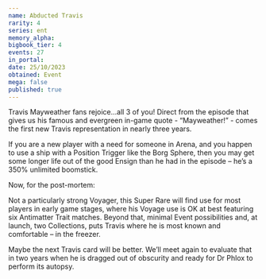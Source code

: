 ```yaml
---
name: Abducted Travis
rarity: 4
series: ent
memory_alpha:
bigbook_tier: 4
events: 27
in_portal:
date: 25/10/2023
obtained: Event
mega: false
published: true
---
```


Travis Mayweather fans rejoice...all 3 of you! Direct from the episode that gives us his famous and evergreen in-game quote - “Mayweather!” - comes the first new Travis representation in nearly three years.

If you are a new player with a need for someone in Arena, and you happen to use a ship with a Position Trigger like the Borg Sphere, then you may get some longer life out of the good Ensign than he had in the episode – he’s a 350% unlimited boomstick.

Now, for the post-mortem:

Not a particularly strong Voyager, this Super Rare will find use for most players in early game stages, where his Voyage use is OK at best featuring six Antimatter Trait matches. Beyond that, minimal Event possibilities and, at launch, two Collections, puts Travis where he is most known and comfortable – in the freezer.

Maybe the next Travis card will be better. We’ll meet again to evaluate that in two years when he is dragged out of obscurity and ready for Dr Phlox to perform its autopsy.
